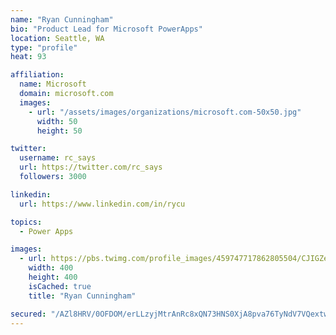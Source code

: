 ```yaml
---
name: "Ryan Cunningham"
bio: "Product Lead for Microsoft PowerApps"
location: Seattle, WA
type: "profile"
heat: 93

affiliation:
  name: Microsoft
  domain: microsoft.com
  images:
    - url: "/assets/images/organizations/microsoft.com-50x50.jpg"
      width: 50
      height: 50

twitter:
  username: rc_says
  url: https://twitter.com/rc_says
  followers: 3000

linkedin:
  url: https://www.linkedin.com/in/rycu

topics:
  - Power Apps

images:
  - url: https://pbs.twimg.com/profile_images/459747717862805504/CJIGZejd_400x400.png
    width: 400
    height: 400
    isCached: true
    title: "Ryan Cunningham"

secured: "/AZl8HRV/0OFDOM/erLLzyjMtrAnRc8xQN73HNS0XjA8pva76TyNdV7VQextwDtc9z84PgHMNpTl8jnffxr2o7N2CEXgc448Mp6RsiCdBpe5rRSQeU3SP5MnqFCyWVcmNiN8FacHvn4vqXcjbOml9/tsijr0lKPm9zDvqmODfblM6xPNRDyLGTOaQHun+Hcan0ziz/u2wMY1vxmk8o2QFKTltGBcQdIEN1qUx7S/PHxlflDvW8gpekZXx+d6wPzAIBU18mmCbrEstRA5zLeMU55nbN7/t1+2XlQnezdWjdkrDoJDOM/3qhHyXFaUmeSYvDrNIp23vt0jF0nFgjwPM9dUIx8LAoH72vETRHbLjSC0dhJ3mAuiNPoSNmk3g5Lz0KqSx+zKfs99mOk5uqEU5R6iINWcDsT3YQcHwUUMGs4=;joQHAHwwJFUc4KlPMX9iZg=="
---
```



